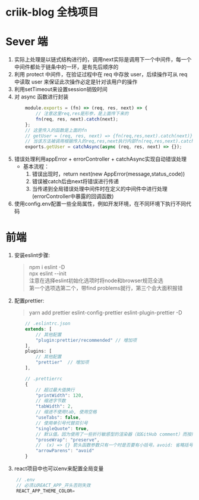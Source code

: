 # criik-blog 全栈项目

# Sever 端
1. 实际上处理是以链式结构进行的，调用next实际是调用下一个中间件，每一个中间件都处于链条中的一环，是有先后顺序的
2. 利用 protect 中间件，在验证过程中在 req 中存放 user，后续操作可从 req 中读取 user 来保证此次操作必定是针对该用户的操作
3. 利用setTimeout来设置session销毁时间
4. 对 async 函数进行封装
    ```js
        module.exports = (fn) => (req, res, next) => {
            // 注意这里req,res是形参，是上面传下来的
            fn(req, res, next).catch(next);
        };
        // 这里传入的函数是上面的fn
        // getUser = (req, res, next) => {fn(req,res,next).catch(next)}
        // 当该方法被调用根据传入的req,res,next执行内部fn(req,res,next).catch(next)
        exports.getUser = catchAsync(async (req, res, next) => {});
    ```
5. 错误处理利用appError + errorController + catchAsync实现自动错误处理
    - 基本流程：
        1. 错误出现时，return next(new AppError(message,status_code))
        2. 错误被catch后由next将错误进行传递
        3. 当传递到全局错误处理中间件时在定义的中间件中进行处理(errorController中暴露的回调函数)
6. 使用config.env配置一些全局属性，例如开发环境，在不同环境下执行不同代码

# 前端
1. 安装eslint步骤:
    > npm i eslint -D <br/>
    > npx eslint --init <br/>
    > 注意在选择eslint初始化选项时将node和browser规范全选 <br/>
    > 第一个选项选第二个，带find problems就行，第三个会大面积报错
2. 配置prettier:
    > yarn add prettier eslint-config-prettier eslint-plugin-prettier -D <br/>
    ```js
        // .eslintrc.json
        extends: [
            // 其他配置
            "plugin:prettier/recommended" // 增加项
        ],
        plugins: [
            // 其他配置
            "prettier"  // 增加项
        ],

        // .prettierrc
        {
            // 超过最大值换行
            "printWidth": 120,
            // 缩进字节数
            "tabWidth": 2,
            // 缩进不使用tab, 使用空格
            "useTabs": false,
            // 使用单引号代替双引号
            "singleQuote": true,
            // 默认值。因为使用了一些折行敏感型的渲染器（如GitHub comment）而按照markdown文本样式进行折行
            "proseWrap": "preserve",
            //  (x) => {} 箭头函数参数只有一个时是否要有小括号。avoid: 省略括号
            "arrowParens": "avoid"
        }
    ```
3. react项目中也可以env来配置全局变量
```js
    // .env
    // 必须以REACT_APP_开头否则失效
    REACT_APP_THEME_COLOR=
```